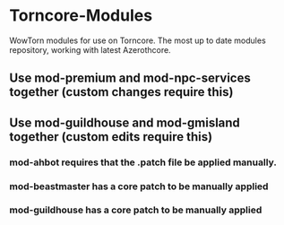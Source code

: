 # Torncore-Modules
WowTorn modules for use on Torncore. The most up to date modules repository, working with latest Azerothcore.

## Use mod-premium and mod-npc-services together (custom changes require this)

## Use mod-guildhouse and mod-gmisland together (custom edits require this)

### mod-ahbot requires that the .patch file be applied manually.

### mod-beastmaster has a core patch to be manually applied 

### mod-guildhouse has a core patch to be manually applied 

